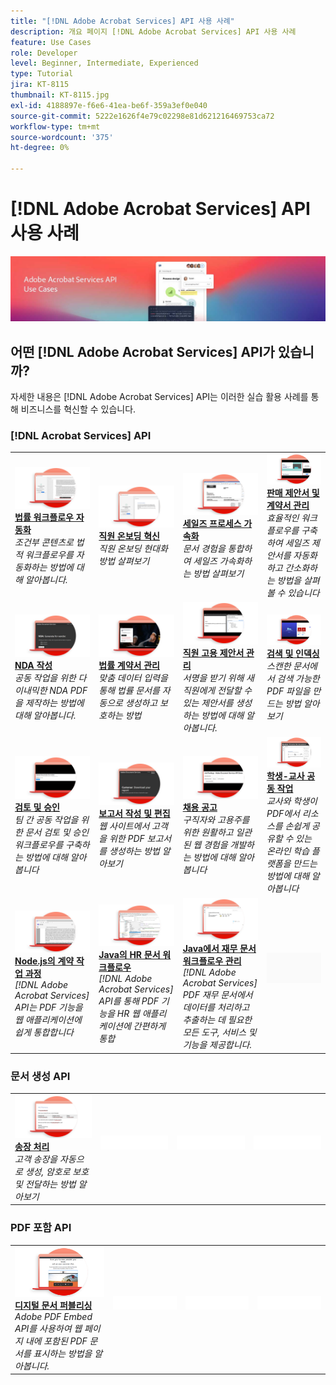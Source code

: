 ```yaml
---
title: "[!DNL Adobe Acrobat Services] API 사용 사례"
description: 개요 페이지 [!DNL Adobe Acrobat Services] API 사용 사례
feature: Use Cases
role: Developer
level: Beginner, Intermediate, Experienced
type: Tutorial
jira: KT-8115
thumbnail: KT-8115.jpg
exl-id: 4188897e-f6e6-41ea-be6f-359a3ef0e040
source-git-commit: 5222e1626f4e79c02298e81d621216469753ca72
workflow-type: tm+mt
source-wordcount: '375'
ht-degree: 0%

---
```


# [!DNL Adobe Acrobat Services] API 사용 사례

![[!DNL Acrobat Services] API 사용 사례 배너](../assets/usecaseshero.jpg)

## 어떤 [!DNL Adobe Acrobat Services] API가 있습니까?

자세한 내용은 [!DNL Adobe Acrobat Services] API는 이러한 실습 활용 사례를 통해 비즈니스를 혁신할 수 있습니다.

### [!DNL Acrobat Services] API

<table style="table-layout:fixed">
<tr>
  <td>
    <a href="automatelegalworkflows.md">
      <img alt="법률 워크플로우 자동화" src="assets/automatelegal_thumb.png" />
    </a>
    <div>
    <a href="automatelegalworkflows.md"><strong>법률 워크플로우 자동화</strong></a>
    </div>
    <em>조건부 콘텐츠로 법적 워크플로우를 자동화하는 방법에 대해 알아봅니다.</em>
    <br>
  </td>
  <td>
      <a href="employeeonboarding.md">
        <img alt="직원 온보딩 혁신" src="assets/employee_thumb.png" />
      </a>
      <div>
      <a href="employeeonboarding.md"><strong>직원 온보딩 혁신</strong></a>
      </div>
      <em>직원 온보딩 현대화 방법 살펴보기</em>
      <br>
  </td>
  <td>
      <a href="acceleratesales.md">
        <img alt="세일즈 프로세스 가속화" src="assets/accsales_thumb.png" />
      </a>
      <div>
      <a href="acceleratesales.md"><strong>세일즈 프로세스 가속화</strong></a>
      </div>
      <em>문서 경험을 통합하여 세일즈 가속화하는 방법 살펴보기</em>
      <br>
    </td>
    <td>
      <a href="sales.md">
        <img alt="판매 제안서 및 계약서 관리" src="assets/sales_thumb.png" />
      </a>
      <div>
      <a href="sales.md"><strong>판매 제안서 및 계약서 관리</strong></a>
      </div>
      <em>효율적인 워크플로우를 구축하여 세일즈 제안서를 자동화하고 간소화하는 방법을 살펴볼 수 있습니다</em>
      <br>
    </td>
</tr>
<tr>
  <td>
    <a href="nda.md">
      <img alt="NDA 작성" src="assets/nda_thumb.png" />
    </a>
    <div>
    <a href="nda.md"><strong>NDA 작성</strong></a>
    </div>
    <em>공동 작업을 위한 다이내믹한 NDA PDF을 제작하는 방법에 대해 알아봅니다.</em>
    <br>
  </td>
  <td>
    <a href="legal.md">
      <img alt="법률 계약서 관리" src="assets/legal_thumb.png" />
    </a>
    <div>
    <a href="legal.md"><strong>법률 계약서 관리</strong></a>
    </div>
    <em>맞춤 데이터 입력을 통해 법률 문서를 자동으로 생성하고 보호하는 방법</em>
    <br>
  </td>
  <td>
    <a href="offer.md">
      <img alt="직원 고용 제안서 관리" src="assets/offer_thumb.png" />
    </a>
    <div>
    <a href="offer.md"><strong>직원 고용 제안서 관리</strong></a>
    </div>
    <em>서명을 받기 위해 새 직원에게 전달할 수 있는 제안서를 생성하는 방법에 대해 알아봅니다.</em>
    <br>
  </td>
  <td>
    <a href="searching.md">
      <img alt="검색 및 인덱싱" src="assets/searching_thumb.png" />
    </a>
    <div>
    <a href="searching.md"><strong>검색 및 인덱싱</strong></a>
    </div>
    <em>스캔한 문서에서 검색 가능한 PDF 파일을 만드는 방법 알아보기</em>
    <br>
  </td>
</tr>
<tr>
  <td>
    <a href="reviews.md">
      <img alt="검토 및 승인" src="assets/reviews_thumb.png" />
    </a>
    <div>
    <a href="reviews.md"><strong>검토 및 승인</strong></a>
    </div>
    <em>팀 간 공동 작업을 위한 문서 검토 및 승인 워크플로우를 구축하는 방법에 대해 알아봅니다</em>
    <br>
  </td>
  <td>
    <a href="reportcreation.md">
      <img alt="보고서 작성 및 편집" src="assets/report_thumb.png" />
    </a>
    <div>
    <a href="reportcreation.md"><strong>보고서 작성 및 편집</strong></a>
    </div>
    <em>웹 사이트에서 고객을 위한 PDF 보고서를 생성하는 방법 알아보기</em>
    <br>
  </td>
  <td>
    <a href="jobposting.md">
      <img alt="채용 공고" src="assets/job_thumb.png" />
    </a>
    <div>
    <a href="jobposting.md"><strong>채용 공고</strong></a>
    </div>
    <em>구직자와 고용주를 위한 원활하고 일관된 웹 경험을 개발하는 방법에 대해 알아봅니다</em>
    <br>
  </td>
  <td>
    <a href="educationcollab.md">
      <img alt="학생-교사 공동 작업" src="assets/edu_thumb.png" />
    </a>
    <div>
    <a href="educationcollab.md"><strong>학생-교사 공동 작업</strong></a>
    </div>
    <em>교사와 학생이 PDF에서 리소스를 손쉽게 공유할 수 있는 온라인 학습 플랫폼을 만드는 방법에 대해 알아봅니다</em>
    <br>
  </td>
</tr>
<tr>
  <td>
    <a href="AgreementWorkflowsNodejs.md">
      <img alt="Node.js의 계약 작업 과정" src="assets/AWNjs_thumb.png" />
    </a>
    <div>
    <a href="AgreementWorkflowsNodejs.md"><strong>Node.js의 계약 작업 과정</strong></a>
    </div>
    <em>[!DNL Adobe Acrobat Services] API는 PDF 기능을 웹 애플리케이션에 쉽게 통합합니다</em>
    <br>
  </td>
  <td>
    <a href="HRAgreementWorkflowsJava.md">
      <img alt="Java의 HR 문서 워크플로우" src="assets/HRWJ_thumb.png" />
    </a>
    <div>
    <a href="HRAgreementWorkflowsJava.md"><strong>Java의 HR 문서 워크플로우</strong></a>
    </div>
    <em>[!DNL Adobe Acrobat Services] API를 통해 PDF 기능을 HR 웹 애플리케이션에 간편하게 통합</em>
    <br>
  </td>
  <td>
    <a href="FinanceWorkflowsJava.md">
      <img alt="Java에서 재무 문서 워크플로우 관리" src="assets/FAWJ_thumb.png" />
    </a>
    <div>
    <a href="FinanceWorkflowsJava.md"><strong>Java에서 재무 문서 워크플로우 관리</strong></a>
    </div>
    <em>[!DNL Adobe Acrobat Services] PDF 재무 문서에서 데이터를 처리하고 추출하는 데 필요한 모든 도구, 서비스 및 기능을 제공합니다.</em>
    <br>
  </td>
  <td>
    <img alt="스페이서" src="../assets/GrayBanner_Placeholder.png" />
    <div>
    <br>
  </td>
</tr>
</table>

### 문서 생성 API

<table style="table-layout:fixed">
<tr>
  <td>
    <a href="invoices.md">
      <img alt="송장 처리" src="assets/invoices_thumb.png" />
    </a>
    <div>
    <a href="invoices.md"><strong>송장 처리</strong></a>
    </div>
    <em>고객 송장을 자동으로 생성, 암호로 보호 및 전달하는 방법 알아보기</em>
    <br>
  </td>
  <td>
    <img alt="스페이서" src="../assets/WhiteBanner_Placeholder.png" />
    <div>
    <br>
  </td>
  <td>
    <img alt="스페이서" src="../assets/WhiteBanner_Placeholder.png" />
    <div>
    <br>
  </td>
  <td>
    <img alt="스페이서" src="../assets/WhiteBanner_Placeholder.png" />
    <div>
    <br>
  </td>
</tr>
</table>

### PDF 포함 API

<table style="table-layout:fixed">
<tr>
   <td>
    <a href="ddppdfembedapi.md">
      <img alt="디지털 문서 퍼블리싱" src="assets/ddp_thumb.png" />
    </a>
    <div>
    <a href="ddppdfembedapi.md"><strong>디지털 문서 퍼블리싱</strong></a>
    </div>
    <em>Adobe PDF Embed API를 사용하여 웹 페이지 내에 포함된 PDF 문서를 표시하는 방법을 알아봅니다.</em>
    <br>
  </td>
  <td>
    <img alt="스페이서" src="../assets/WhiteBanner_Placeholder.png" />
    <div>
    <br>
  </td>
  <td>
    <img alt="스페이서" src="../assets/WhiteBanner_Placeholder.png" />
    <div>
    <br>
  </td>
  <td>
    <img alt="스페이서" src="../assets/WhiteBanner_Placeholder.png" />
    <div>
    <br>
  </td>
</tr>
</table>